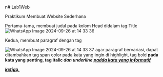 n# Lab1Web

Praktikum Membuat Website Sederhana

Pertama-tama, membuat judul pada kolom Head didalam tag Title
![WhatsApp Image 2024-09-26 at 14 33 36](https://github.com/user-attachments/assets/470c67cc-3d3f-47c1-8fad-9fe7d07bb92e)

Kedua, membuat paragraf dengan tag <p>
![WhatsApp Image 2024-09-26 at 14 33 37](https://github.com/user-attachments/assets/42b196ea-dd10-425b-864c-340523baa989)
agar paragraf bervariasi, dapat ditambahkan tag span color <span> pada kata yang ingin di highlight, tag bold <b> pada kata yang penting, tag italic <i> dan underline <u> padda kata yang informatif

ketiga, 
